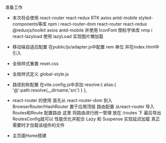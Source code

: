 准备工作
- 本次将会使用 react-router  react-redux RTK axios antd-mobile styled-components等库
    npm i react-router-dom react-router react-redux @reduxjs/toolkit axios antd-mobile
    并使用 IconFont 图标字体库
    nmp i react-lazyload 使用 lazyLoad 实现图片懒加载

- 移动端自适应配置 在public/js/adapter.js中配置
    rem 单位
    并在index.html中引入<script src="/public/js/adapter.js"></script>
- 全局样式重置
    reset.css
- 全局样式定义
    global-style.js
- 路径别称配置
    在vite.config.js中添加
    resolve:{
    alias:{
      '@':path.resolve(__dirname,'src')
    }
    },

- react-router 的使用
    首先从 react-router-dom 到入 BrowserRouter/HashRouter 置于应用顶层
    路由配置 从react-router 导入Routes和Route 配置路由
    这里 将路由进行统一管理 放在 /routes 下  最后导出RoutesConfig就可以
    性能优化并配合 Lazy 和 Suspense 实现延迟加载 真正需要时才加载该组件的文件 

- 主页面Home搭建



 